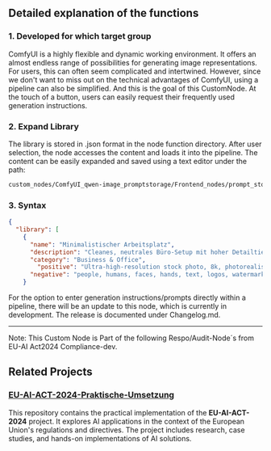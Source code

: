 ## Detailed explanation of the functions

### 1. Developed for which target group
     
ComfyUI is a highly flexible and dynamic working environment. It offers an almost endless range of possibilities for generating image representations.
For users, this can often seem complicated and intertwined. However, since we don't want to miss out on the technical advantages of ComfyUI, using a pipeline can also be simplified. And this is the goal of this CustomNode. At the touch of a button, users can easily request their frequently used generation instructions. 

### 2. Expand Library

The library is stored in .json format in the node function directory. After user selection, the node accesses the content and loads it into the pipeline. The content can be easily expanded and saved using a text editor under the path: 

``` bash
custom_nodes/ComfyUI_qwen-image_promptstorage/Frontend_nodes/prompt_storage.json
```

### 3. Syntax

``` json
{
  "library": [
    {
      "name": "Minimalistischer Arbeitsplatz",
      "description": "Cleanes, neutrales Büro-Setup mit hoher Detailtiefe.",
      "category": "Business & Office",
	    "positive": "Ultra-high-resolution stock photo, 8k, photorealistic, clean minimalist office desk, pure white surface, high-gloss, no fingerprints, slim modern monitor, frameless, dark reflective screen, wireless keyboard and mouse, matte finish, small bonsai plant in ceramic pot, modern desk lamp with chrome finish, background blurred with abstract artwork, soft morning light casting shadows, high dynamic range, realistic textures, perfect composition.",
      "negative": "people, humans, faces, hands, text, logos, watermarks, low resolution, blurry, pixelated, distorted, overexposed, underexposed, noise, grain, chromatic aberration, low-quality CGI look, cartoonish elements, poor composition."
    }
```

For the option to enter generation instructions/prompts directly within a pipeline, there will be an update to this node, which is currently in development.
The release is documented under Changelog.md.

---

Note: This Custom Node is Part of the following Respo/Audit-Node´s from EU-AI Act2024 Compliance-dev. 

## Related Projects

### [EU-AI-ACT-2024-Praktische-Umsetzung](https://github.com/modula-r/EU-AI-ACT-2024-Praktische-Umsetzung)
This repository contains the practical implementation of the **EU-AI-ACT-2024** project. It explores AI applications in the context of the European Union's regulations and directives. The project includes research, case studies, and hands-on implementations of AI solutions.

